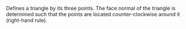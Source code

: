 Defines a triangle by its three points.
The face normal of the triangle is determined such that the points are
located counter-clockwise around it (right-hand rule).
